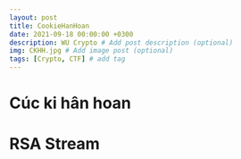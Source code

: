 ```yaml
---
layout: post
title: CookieHanHoan
date: 2021-09-18 00:00:00 +0300
description: WU Crypto # Add post description (optional)
img: CKHH.jpg # Add image post (optional)
tags: [Crypto, CTF] # add tag
---
```


# Cúc ki hân hoan

# RSA Stream